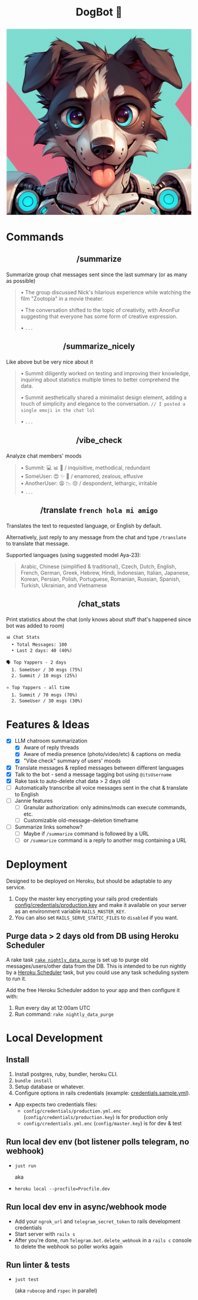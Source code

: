 # <p align="center">DogBot 🐶</p>

<p align="center"><img src="README-image.png" /></p>

# Commands
## <p align="center">/summarize</p>
Summarize group chat messages sent since the last summary (or as many as possible)

> • The group discussed Nick's hilarious experience while watching the film "Zootopia" in a movie theater.
>
> • The conversation shifted to the topic of creativity, with AnonFur suggesting that everyone has some form of creative expression.
>
> • `...`

## <p align="center">/summarize_nicely</p>
Like above but be very nice about it

> • Summit diligently worked on testing and improving
their knowledge, inquiring about statistics multiple times to better comprehend the data.
>
> • Summit aesthetically shared a minimalist design element, adding a touch of simplicity and elegance to the conversation. `// I posted a single emoji in the chat lol`
>
> • `...`

## <p align="center">/vibe_check</p>
Analyze chat members' moods

> • Summit: 💻 📊 🤖 / inquisitive, methodical, redundant\
> • SomeUser: 😍 ✨ 💖 / enamored, zealous, effusive\
> • AnotherUser: 😩 📉 😒 / despondent, lethargic, irritable\
> • `...`

## <p align="center">/translate `french hola mi amigo`</p>
Translates the text to requested language, or English by default.

Alternatively, just reply to any message from the chat and type `/translate` to translate that message.

Supported languages (using suggested model Aya-23):

> Arabic, Chinese (simplified & traditional), Czech, Dutch, English, French, German, Greek, Hebrew, Hindi, Indonesian, Italian, Japanese, Korean, Persian, Polish, Portuguese, Romanian, Russian, Spanish, Turkish, Ukrainian, and Vietnamese

## <p align="center">/chat_stats</p>
Print statistics about the chat (only knows about stuff that's happened since bot was added to room)

```
📊 Chat Stats
  • Total Messages: 100
  • Last 2 days: 40 (40%)

🗣 Top Yappers - 2 days
  1. SomeUser / 30 msgs (75%)
  2. Summit / 10 msgs (25%)

⭐ Top Yappers - all time
  1. Summit / 70 msgs (70%)
  2. SomeUser / 30 msgs (30%)
```

# Features & Ideas
- [x] LLM chatroom summarization
  - [x] Aware of reply threads
  - [x] Aware of media presence (photo/video/etc) & captions on media
  - [x] "Vibe check" summary of users' moods
- [x] Translate messages & replied messages between different languages
- [x] Talk to the bot - send a message tagging bot using `@itsUsername`
- [x] Rake task to auto-delete chat data > 2 days old
- [ ] Automatically transcribe all voice messages sent in the chat & translate to English
- [ ] Jannie features
  - [ ] Granular authorization: only admins/mods can execute commands, etc.
  - [ ] Customizable old-message-deletion timeframe
- [ ] Summarize links somehow?
  - [ ] Maybe if `/summarize` command is followed by a URL
  - [ ] or `/summarize` command is a reply to another msg containing a URL

# Deployment
Designed to be deployed on Heroku, but should be adaptable to any service.

1. Copy the master key encrypting your rails prod credentials [config/credentials/production.key](config/credentials/production.key) and make it available on your server as an environment variable `RAILS_MASTER_KEY`.
2. You can also set `RAILS_SERVE_STATIC_FILES` to `disabled` if you want.

## Purge data > 2 days old from DB using Heroku Scheduler
A rake task [`rake nightly_data_purge`](lib/tasks/nightly_data_purge.rake) is set up to purge old messages/users/other data from the DB. This is intended to be run nightly by a [Heroku Scheduler](https://devcenter.heroku.com/articles/scheduler) task, but you could use any task scheduling system to run it.

Add the free Heroku Scheduler addon to your app and then configure it with:
1. Run every day at 12:00am UTC
2. Run command: `rake nightly_data_purge`

# Local Development
## Install
1. Install postgres, ruby, bundler, heroku CLI.
2. `bundle install`
3. Setup database or whatever.
4. Configure options in rails credentials (example: [credentials.sample.yml](./config/credentials.sample.yml)).
  - App expects two credentials files:
    - `config/credentials/production.yml.enc` (`config/credentials/production.key`) is for production only
    - `config/credentials.yml.enc` (`config/master.key`) is for dev & test

## Run local dev env (bot listener polls telegram, no webhook)
* `just run`

  aka

* `heroku local --procfile=Procfile.dev`

## Run local dev env in async/webhook mode
* Add your `ngrok_url` and `telegram_secret_token` to rails development credentials
* Start server with `rails s`
* After you're done, run `Telegram.bot.delete_webhook` in a `rails c` console to delete the webhook so poller works again

## Run linter & tests
* `just test`

  (aka `rubocop` and `rspec` in parallel)
